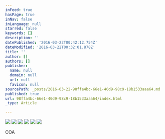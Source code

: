 ```yaml
---
inFeed: true
hasPage: true
inNav: false
inLanguage: null
starred: false
keywords: []
description: ''
datePublished: '2016-03-22T00:42:12.754Z'
dateModified: '2016-03-22T00:32:01.878Z'
title: ''
author: []
authors: []
publisher:
  name: null
  domain: null
  url: null
  favicon: null
sourcePath: _posts/2016-03-22-98ffa4bc-66e1-40d9-98c9-18b1533aaa64.md
published: true
url: 98ffa4bc-66e1-40d9-98c9-18b1533aaa64/index.html
_type: Article

---
```

![](https://the-grid-user-content.s3-us-west-2.amazonaws.com/cff3ad53-2239-4f8a-942c-a6145aa03884.jpg)
![](https://the-grid-user-content.s3-us-west-2.amazonaws.com/1d0acdf3-ce39-47e4-bd09-61dfcdb66dd0.jpg)
![](https://the-grid-user-content.s3-us-west-2.amazonaws.com/19984392-bcac-4b02-ae04-208d495c6af7.jpg)
![](https://the-grid-user-content.s3-us-west-2.amazonaws.com/8368ca97-2674-4eb2-a264-0f4974b53ab7.jpg)
![](https://the-grid-user-content.s3-us-west-2.amazonaws.com/807f50e3-c32b-42aa-93cc-28c974ae79f5.jpg)
![](https://the-grid-user-content.s3-us-west-2.amazonaws.com/a1c332b1-b2f4-4c83-bf82-1731c457f438.jpg)

COA
